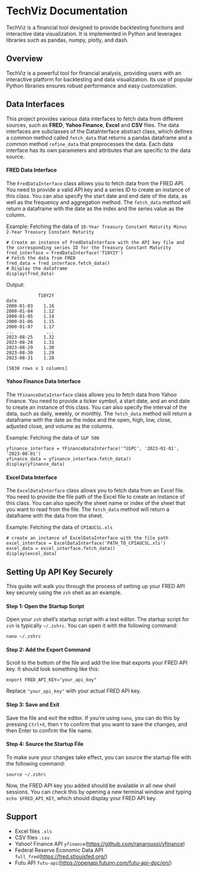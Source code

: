# TechViz Documentation

TechViz is a financial tool designed to provide backtesting functions and interactive data visualization. It is implemented in Python and leverages libraries such as pandas, numpy, plotly, and dash.

## Overview

TechViz is a powerful tool for financial analysis, providing users with an interactive platform for backtesting and data visualization. Its use of popular Python libraries ensures robust performance and easy customization.

## Data Interfaces
This project provides various data interfaces to fetch data from different sources, such as **FRED**, **Yahoo Finance**, **Excel** and **CSV** files. The data interfaces are subclasses of the DataInterface abstract class, which defines a common method called `fetch_data` that returns a pandas dataframe and a common method `refine_data` that preprocesses the data. Each data interface has its own parameters and attributes that are specific to the data source.

#### FRED Data Interface
The `FredDataInterface` class allows you to fetch data from the FRED API. You need to provide a valid API key and a series ID to create an instance of this class. You can also specify the start date and end date of the data, as well as the frequency and aggregation method. The `fetch_data` method will return a dataframe with the date as the index and the series value as the column.

Example: Fetching the data of `10-Year Treasury Constant Maturity Minus 2-Year Treasury Constant Maturity`
```
# Create an instance of FredDataInterface with the API key file and the corresponding series ID for the Treasury Constant Maturity
fred_interface = FredDataInterface('T10Y2Y')
# Fetch the data from FRED
fred_data = fred_interface.fetch_data()
# Display the dataframe
display(fred_data)
```

Output:
```
            T10Y2Y
date              
2000-01-03    1.16
2000-01-04    1.12
2000-01-05    1.14
2000-01-06    1.15
2000-01-07    1.17
...            ...
2023-08-25    1.32
2023-08-28    1.31
2023-08-29    1.30
2023-08-30    1.29
2023-08-31    1.28

[5838 rows x 1 columns]
```

#### Yahoo Finance Data Interface
The `YFinanceDataInterface` class allows you to fetch data from Yahoo Finance. You need to provide a ticker symbol, a start date, and an end date to create an instance of this class. You can also specify the interval of the data, such as daily, weekly, or monthly. The `fetch_data` method will return a dataframe with the date as the index and the open, high, low, close, adjusted close, and volume as the columns.

Example: Fetching the data of `S&P 500`
```
yfinance_interface = YFinanceDataInterface('^GSPC', '2023-01-01', '2023-08-01')
yfinance_data = yfinance_interface.fetch_data()
display(yfinance_data)
```

#### Excel Data Interface
The `ExcelDataInterface` class allows you to fetch data from an Excel file. You need to provide the file path of the Excel file to create an instance of this class. You can also specify the sheet name or index of the sheet that you want to read from the file. The `fetch_data` method will return a dataframe with the data from the sheet.

Example: Fetching the data of `CPIAUCSL.xls`
```
# create an instance of ExcelDataInterface with the file path
excel_interface = ExcelDataInterface('PATH_TO_CPIAUCSL.xls')
excel_data = excel_interface.fetch_data()
display(excel_data)
```

## Setting Up API Key Securely
This guide will walk you through the process of setting up your FRED API key securely using the `zsh` shell as an example.

#### Step 1: Open the Startup Script
Open your `zsh` shell’s startup script with a text editor. The startup script for `zsh` is typically `~/.zshrc`. You can open it with the following command:
```
nano ~/.zshrc
```
#### Step 2: Add the Export Command
Scroll to the bottom of the file and add the line that exports your FRED API key. It should look something like this:
```
export FRED_API_KEY="your_api_key"
```
Replace `"your_api_key"` with your actual FRED API key.

#### Step 3: Save and Exit
Save the file and exit the editor. If you’re using `nano`, you can do this by pressing `Ctrl+X`, then `Y` to confirm that you want to save the changes, and then Enter to confirm the file name.

#### Step 4: Source the Startup File
To make sure your changes take effect, you can source the startup file with the following command:
```
source ~/.zshrc
```
Now, the FRED API key you added should be available in all new shell sessions. You can check this by opening a new terminal window and typing `echo $FRED_API_KEY`, which should display your FRED API key.

## Support
- Excel files `.xls`
- CSV files `.csv`
- Yahoo! Finance API `yfinance`(https://github.com/ranaroussi/yfinance)
- Federal Reserve Economic Data API `full_fred`(https://fred.stlouisfed.org/)
- Futu API `futu-api`(https://openapi.futunn.com/futu-api-doc/en/)
